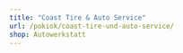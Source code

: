 ```yaml
---
title: "Coast Tire & Auto Service"
url: /pokiok/coast-tire-und-auto-service/
shop: Autowerkstatt
---
```

